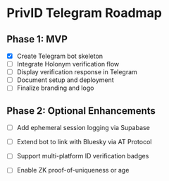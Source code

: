 # PrivID Telegram Roadmap

## Phase 1: MVP
- [x] Create Telegram bot skeleton
- [ ] Integrate Holonym verification flow
- [ ] Display verification response in Telegram
- [ ] Document setup and deployment
- [ ] Finalize branding and logo

## Phase 2: Optional Enhancements
- [ ] Add ephemeral session logging via Supabase
- [ ] Extend bot to link with Bluesky via AT Protocol
- [ ] Support multi-platform ID verification badges
- [ ] Enable ZK proof-of-uniqueness or age

